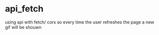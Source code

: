 # api_fetch
using api with fetch/ cors so every time the user refreshes the page a new gif will be shouwn
